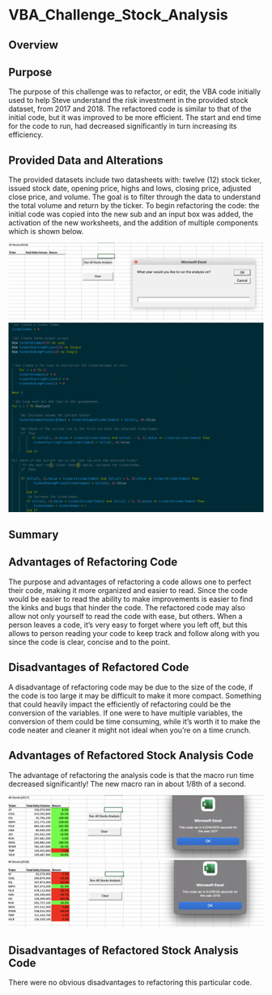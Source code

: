 # VBA_Challenge_Stock_Analysis

## Overview

## Purpose

The purpose of this challenge was to refactor, or edit, the VBA code initially used to help Steve understand the risk investment in the provided stock dataset, from 2017 and 2018. The refactored code is similar to that of the initial code, but it was improved to be more efficient. The start and end time for the code to run, had decreased significantly in turn increasing its efficiency. 


## Provided Data and Alterations

The provided datasets include two datasheets with: twelve (12) stock ticker, issued stock date, opening price, highs and lows, closing price, adjusted close price, and volume. The goal is to filter through the data to understand the total volume and return by the ticker. To begin refactoring the code: the initial code was copied into the new sub and an input box was added, the activation of the new worksheets, and the addition of multiple components which is shown below.

![](resources/InputBox%20.png)
![](resources/Refactored_code.png)

## Summary

## Advantages of Refactoring Code

The purpose and advantages of refactoring a code allows one to perfect their code, making it more organized and easier to read. Since the code would be easier to read the ability to make improvements is easier to find the kinks and bugs that hinder the code. The refactored code may also allow not only yourself to read the code with ease, but others. When a person leaves a code, it’s very easy to forget where you left off, but this allows to person reading your code to keep track and follow along with you since the code is clear, concise and to the point. 

## Disadvantages of Refactored Code

A disadvantage of refactoring code may be due to the size of the code, if the code is too large it may be difficult to make it more compact. Something that could heavily impact the efficiently of refactoring could be the conversion of the variables. If one were to have multiple variables, the conversion of them could be time consuming, while it’s worth it to make the code neater and cleaner it might not ideal when you’re on a time crunch. 

## Advantages of Refactored Stock Analysis Code 

The advantage of refactoring the analysis code is that the macro run time decreased significantly! The new macro ran in about 1/8th of a second.  

![](resources/2017_All_Stocks_Analysis.png)
![](resources/2018_All_Stocks_Analysis.png)

## Disadvantages of Refactored Stock Analysis Code 

There were no obvious disadvantages to refactoring this particular code. 
